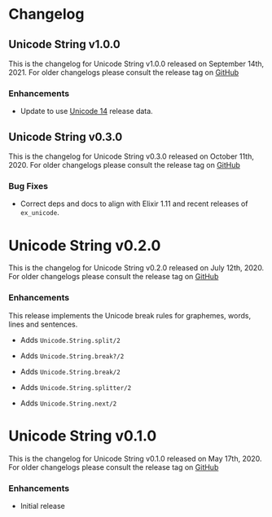# Changelog

## Unicode String v1.0.0

This is the changelog for Unicode String v1.0.0 released on September 14th, 2021.  For older changelogs please consult the release tag on [GitHub](https://github.com/elixir-unicode/unicode_string/tags)

### Enhancements

* Update to use [Unicode 14](https://unicode.org/versions/Unicode14.0.0) release data.

## Unicode String v0.3.0

This is the changelog for Unicode String v0.3.0 released on October 11th, 2020.  For older changelogs please consult the release tag on [GitHub](https://github.com/elixir-unicode/unicode_string/tags)

### Bug Fixes

* Correct deps and docs to align with Elixir 1.11 and recent releases of `ex_unicode`.

# Unicode String v0.2.0

This is the changelog for Unicode String v0.2.0 released on July 12th, 2020.  For older changelogs please consult the release tag on [GitHub](https://github.com/elixir-unicode/unicode_string/tags)

### Enhancements

This release implements the Unicode break rules for graphemes, words, lines and sentences.

* Adds `Unicode.String.split/2`

* Adds `Unicode.String.break?/2`

* Adds `Unicode.String.break/2`

* Adds `Unicode.String.splitter/2`

* Adds `Unicode.String.next/2`

# Unicode String v0.1.0

This is the changelog for Unicode String v0.1.0 released on May 17th, 2020.  For older changelogs please consult the release tag on [GitHub](https://github.com/elixir-unicode/unicode_string/tags)

### Enhancements

* Initial release
